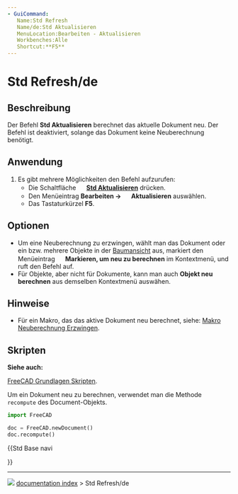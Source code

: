 ```yaml
---
- GuiCommand:
   Name:Std Refresh
   Name/de:Std Aktualisieren
   MenuLocation:Bearbeiten - Aktualisieren
   Workbenches:Alle
   Shortcut:**F5**
---
```


# Std Refresh/de



## Beschreibung

Der Befehl **Std Aktualisieren** berechnet das aktuelle Dokument neu. Der Befehl ist deaktiviert, solange das Dokument keine Neuberechnung benötigt.



## Anwendung

1.  Es gibt mehrere Möglichkeiten den Befehl aufzurufen:
    -   Die Schaltfläche **<img src="images/Std_Refresh.svg" width=16px> [Std Aktualisieren](Std_Refresh/de.md)** drücken.
    -   Den Menüeintrag **Bearbeiten → <img src="images/Std_Refresh.svg" width=16px> Aktualisieren** auswählen.
    -   Das Tastaturkürzel **F5**.



## Optionen

-   Um eine Neuberechnung zu erzwingen, wählt man das Dokument oder ein bzw. mehrere Objekte in der [Baumansicht](Tree_view/de.md) aus, markiert den Menüeintrag **<img src="images/Std_MarkToRecompute.svg" width=16px> Markieren, um neu zu berechnen** im Kontextmenü, und ruft den Befehl auf.
-   Für Objekte, aber nicht für Dokumente, kann man auch **Objekt neu berechnen** aus demselben Kontextmenü auswähen.



## Hinweise

-   Für ein Makro, das das aktive Dokument neu berechnet, siehe: [Makro Neuberechnung Erzwingen](Macro_ForceRecompute/de.md).



## Skripten


**Siehe auch:**

[FreeCAD Grundlagen Skripten](FreeCAD_Scripting_Basics/de.md).

Um ein Dokument neu zu berechnen, verwendet man die Methode `recompute` des Document-Objekts.


```python
import FreeCAD

doc = FreeCAD.newDocument()
doc.recompute()
```





{{Std Base navi

}}



---
![](images/Button_right.svg) [documentation index](../README.md) > Std Refresh/de
